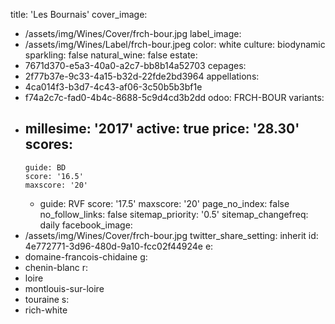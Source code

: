 title: 'Les Bournais'
cover_image:
  - /assets/img/Wines/Cover/frch-bour.jpg
label_image:
  - /assets/img/Wines/Label/frch-bour.jpeg
color: white
culture: biodynamic
sparkling: false
natural_wine: false
estate:
  - 7671d370-e5a3-40a0-a2c7-bb8b14a52703
cepages:
  - 2f77b37e-9c33-4a15-b32d-22fde2bd3964
appellations:
  - 4ca014f3-b3d7-4c43-af06-3c50b5b3bf1e
  - f74a2c7c-fad0-4b4c-8688-5c9d4cd3b2dd
odoo: FRCH-BOUR
variants:
  -
    millesime: '2017'
    active: true
    price: '28.30'
    scores:
      -
        guide: BD
        score: '16.5'
        maxscore: '20'
      -
        guide: RVF
        score: '17.5'
        maxscore: '20'
page_no_index: false
no_follow_links: false
sitemap_priority: '0.5'
sitemap_changefreq: daily
facebook_image:
  - /assets/img/Wines/Cover/frch-bour.jpg
twitter_share_setting: inherit
id: 4e772771-3d96-480d-9a10-fcc02f44924e
e:
  - domaine-francois-chidaine
g:
  - chenin-blanc
r:
  - loire
  - montlouis-sur-loire
  - touraine
s:
  - rich-white
